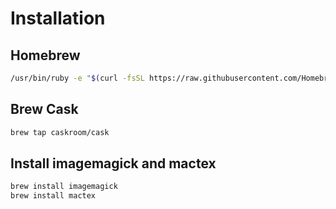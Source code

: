 # Installation

## Homebrew

```bash
/usr/bin/ruby -e "$(curl -fsSL https://raw.githubusercontent.com/Homebrew/install/master/install)"
```

## Brew Cask

```bash
brew tap caskroom/cask
```

## Install imagemagick and mactex

```bash
brew install imagemagick
brew install mactex
```
